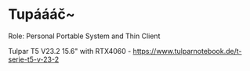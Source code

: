 # Tupáááč~

Role: Personal Portable System and Thin Client

Tulpar T5 V23.2 15.6" with RTX4060 - https://www.tulparnotebook.de/t-serie-t5-v-23-2
